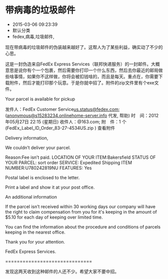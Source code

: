 # 带病毒的垃圾邮件
- 2015-03-06 09:23:39
- 默认分类
- fedex,病毒,垃圾邮件,

<!--markdown-->现在带病毒的垃圾邮件的伪装越来越好了。这帮人为了某些利益，确实动了不少的心思。


<!--more-->


这是一封伪造来自FedEx Express Services（联邦快递服务）的一封邮件。大概意思是说你有个一个包裹，然后需要你打印一个什么东西，然后去你最近的邮局做些啥事情，如果你不这样做，你将会被扣钱啥的，而且是每天。重点在，你需要下载附件，然后才能打印那个玩意。于是你就中招了。附件的zip文件里有个exe文件。

Your parcel is available for pickup

发件人：FedEx Customer Service<us.status@fedex.com>;(anonymous@s15283234.onlinehome-server.info 代发, 帮助)
时　间：2012年05月27日 22:15 (星期日)
收件人：@163.com;
附　件：1 个 (FedEx_Label_ID_Order_83-27-4534US.zip ) 查看附件

Delivery information,

We couldn’t deliver your parcel.

Reason:Fee isn’t paid.
LOCATION OF YOUR ITEM:Bakersfield
STATUS OF YOUR PARCEL: sort order
SERVICE: Expedited Shipping
ITEM NUMBER:U780242819NU
FEATURES: Yes

Postal label is enclosed to the letter.

Print a label and show it at your post office.

An additional information

If the parcel isn’t received within 30 working days our company will have the right to claim compensation from you for it's keeping in the amount of $5.10 for each day of keeping over limited time.

You can find the information about the procedure and conditions of parcels keeping in the nearest office.

Thank you for your attention.

FedEx Express Services.

==============================

发现这两天收到这种邮件的人还不少。希望大家不要中招。
